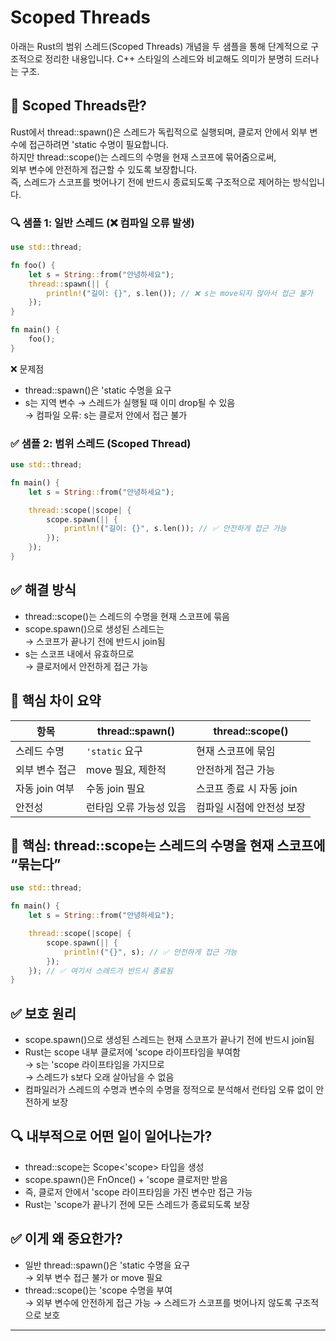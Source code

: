 # Scoped Threads
아래는 Rust의 범위 스레드(Scoped Threads) 개념을 두 샘플을 통해 단계적으로 구조적으로 정리한 내용입니다.
C++ 스타일의 스레드와 비교해도 의미가 분명히 드러나는 구조.

## 🧩 Scoped Threads란?
Rust에서 thread::spawn()은 스레드가 독립적으로 실행되며, 클로저 안에서 외부 변수에 접근하려면 'static 수명이 필요합니다.  
하지만 thread::scope()는 스레드의 수명을 현재 스코프에 묶어줌으로써,  
외부 변수에 안전하게 접근할 수 있도록 보장합니다.  
즉, 스레드가 스코프를 벗어나기 전에 반드시 종료되도록 구조적으로 제어하는 방식입니다.  

### 🔍 샘플 1: 일반 스레드 (❌ 컴파일 오류 발생)
```rust
use std::thread;

fn foo() {
    let s = String::from("안녕하세요");
    thread::spawn(|| {
        println!("길이: {}", s.len()); // ❌ s는 move되지 않아서 접근 불가
    });
}

fn main() {
    foo();
}
```


❌ 문제점
- thread::spawn()은 'static 수명을 요구
- s는 지역 변수 → 스레드가 실행될 때 이미 drop될 수 있음  
    → 컴파일 오류: s는 클로저 안에서 접근 불가

### ✅ 샘플 2: 범위 스레드 (Scoped Thread)
```rust
use std::thread;

fn main() {
    let s = String::from("안녕하세요");

    thread::scope(|scope| {
        scope.spawn(|| {
            println!("길이: {}", s.len()); // ✅ 안전하게 접근 가능
        });
    });
}
```

## ✅ 해결 방식
- thread::scope()는 스레드의 수명을 현재 스코프에 묶음
- scope.spawn()으로 생성된 스레드는  
    → 스코프가 끝나기 전에 반드시 join됨
- s는 스코프 내에서 유효하므로  
    → 클로저에서 안전하게 접근 가능

## 🔧 핵심 차이 요약
| 항목               | thread::spawn()               | thread::scope()                      |
|--------------------|-------------------------------|--------------------------------------|
| 스레드 수명        | `'static` 요구                | 현재 스코프에 묶임                   |
| 외부 변수 접근     | move 필요, 제한적              | 안전하게 접근 가능                   |
| 자동 join 여부     | 수동 join 필요                | 스코프 종료 시 자동 join             |
| 안전성             | 런타임 오류 가능성 있음        | 컴파일 시점에 안전성 보장            |

## 🧩 핵심: thread::scope는 스레드의 수명을 현재 스코프에 “묶는다”
```rust
use std::thread;

fn main() {
    let s = String::from("안녕하세요");

    thread::scope(|scope| {
        scope.spawn(|| {
            println!("{}", s); // ✅ 안전하게 접근 가능
        });
    }); // ✅ 여기서 스레드가 반드시 종료됨
}
```

## ✅ 보호 원리
- scope.spawn()으로 생성된 스레드는
현재 스코프가 끝나기 전에 반드시 join됨
- Rust는 scope 내부 클로저에 'scope 라이프타임을 부여함  
    → s는 'scope 라이프타임을 가지므로  
    → 스레드가 s보다 오래 살아남을 수 없음  
- 컴파일러가 스레드의 수명과 변수의 수명을 정적으로 분석해서 런타임 오류 없이 안전하게 보장

## 🔍 내부적으로 어떤 일이 일어나는가?
- thread::scope는 Scope<'scope> 타입을 생성
- scope.spawn()은 FnOnce() + 'scope 클로저만 받음
- 즉, 클로저 안에서 'scope 라이프타임을 가진 변수만 접근 가능
- Rust는 'scope가 끝나기 전에 모든 스레드가 종료되도록 보장

## ✅ 이게 왜 중요한가?
- 일반 thread::spawn()은 'static 수명을 요구  
    → 외부 변수 접근 불가 or move 필요
- thread::scope()는 'scope 수명을 부여  
    → 외부 변수에 안전하게 접근 가능 → 스레드가 스코프를 벗어나지 않도록 구조적으로 보호


---

